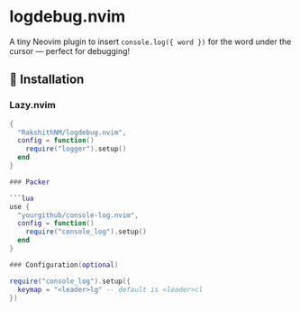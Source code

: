 # logdebug.nvim
A tiny Neovim plugin to insert `console.log({ word })` for the word under the cursor — perfect for debugging!

## 🔧 Installation

### Lazy.nvim

```lua
{
  "RakshithNM/logdebug.nvim",
  config = function()
    require("logger").setup()
  end
}

### Packer

```lua
use {
  "yourgithub/console-log.nvim",
  config = function()
    require("console_log").setup()
  end
}

### Configuration(optional)

require("console_log").setup({
  keymap = "<leader>lg" -- default is <leader>cl
})
